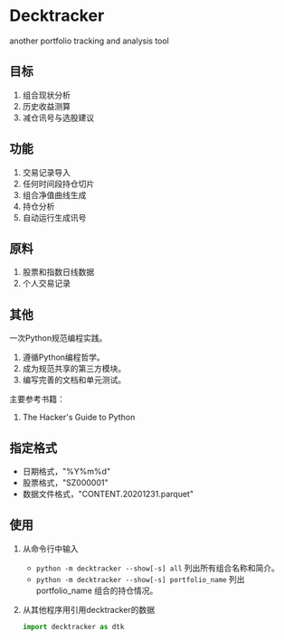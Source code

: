 # Decktracker
another portfolio tracking and analysis tool

## 目标

1. 组合现状分析
2. 历史收益测算
3. 减仓讯号与选股建议

## 功能

1. 交易记录导入
2. 任何时间段持仓切片
3. 组合净值曲线生成
4. 持仓分析
5. 自动运行生成讯号

## 原料

1. 股票和指数日线数据
2. 个人交易记录

## 其他

一次Python规范编程实践。
1. 遵循Python编程哲学。
2. 成为规范共享的第三方模块。
3. 编写完善的文档和单元测试。

主要参考书籍：
1. The Hacker's Guide to Python

## 指定格式

- 日期格式，"%Y%m%d"
- 股票格式，"SZ000001"
- 数据文件格式，"CONTENT.20201231.parquet"

## 使用

1. 从命令行中输入
   - `python -m decktracker --show[-s] all` 列出所有组合名称和简介。
   - `python -m decktracker --show[-s] portfolio_name` 列出 portfolio_name 组合的持仓情况。

2. 从其他程序用引用decktracker的数据
    ```python
    import decktracker as dtk
    

    ```
